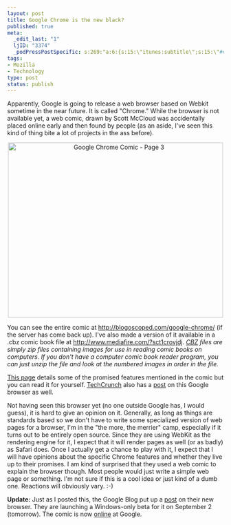 ```yaml
--- 
layout: post
title: Google Chrome is the new black?
published: true
meta: 
  _edit_last: "1"
  ljID: "3374"
  _podPressPostSpecific: s:269:"a:6:{s:15:\"itunes:subtitle\";s:15:\"##PostExcerpt##\";s:14:\"itunes:summary\";s:15:\"##PostExcerpt##\";s:15:\"itunes:keywords\";s:17:\"##WordPressCats##\";s:13:\"itunes:author\";s:10:\"##Global##\";s:15:\"itunes:explicit\";s:2:\"No\";s:12:\"itunes:block\";s:2:\"No\";}";
tags: 
- Mozilla
- Technology
type: post
status: publish
---
```

Apparently, Google is going to release a web browser based on Webkit sometime in the near future. It is called "Chrome." While the browser is not available yet, a web comic, drawn by Scott McCloud was accidentally placed online early and then found by people (as an aside, I've seen this kind of thing bite a lot of projects in the ass before).
<p align="center"><a href="http://www.flickr.com/photos/albill/2818533055/" title="Google Chrome Comic - Page 3 by albill, on Flickr"><img src="http://farm4.static.flickr.com/3207/2818533055_ea60b0f675_o.jpg" width="500" height="406" alt="Google Chrome Comic - Page 3" /></a></p>
You can see the entire comic at <a href="http://blogoscoped.com/google-chrome/">http://blogoscoped.com/google-chrome/</a> (if the server has come back up). I've also made a version of it available in a .cbz comic book file at <a href="http://www.mediafire.com/?sct1crovjdj">http://www.mediafire.com/?sct1crovjdj</a>. <em><a href="http://en.wikipedia.org/wiki/Comic_Book_Archive_file">CBZ</a> files are simply zip files containing images for use in reading comic books on computers. If you don't have a computer comic book reader program, you can just unzip the file and look at the numbered images in order in the file. </em>

<a href="http://blogoscoped.com/archive/2008-09-01-n47.html">This page</a> details some of the promised features mentioned in the comic but you can read it for yourself. <a href="http://www.techcrunch.com">TechCrunch</a> also has a <a href="http://www.techcrunch.com/2008/09/01/no-joke-google-introduces-its-own-browser-with-a-cartoon/">post</a> on this Google browser as well. 

Not having seen this browser yet (no one outside Google has, I would guess), it is hard to give an opinion on it. Generally, as long as things are standards based so we don't have to write some specialized version of web pages for a browser, I'm in the "the more, the merrier" camp, especially if it turns out to be entirely open source. Since they are using WebKit as the rendering engine for it, I expect that it will render pages as well (or as badly) as Safari does. Once I actually get a chance to play with it, I expect that I will have opinions about the specific Chrome features and whether they live up to their promises. I am kind of surprised that they used a web comic to explain the browser though. Most people would just write a simple web page or something. I'm not sure if this is a cool idea or just kind of a dumb one. Reactions will obviously vary. :-)

<strong>Update:</strong> Just as I posted this, the Google Blog put up a <a href="http://googleblog.blogspot.com/2008/09/fresh-take-on-browser.html">post</a> on their new browser. They are launching a Windows-only beta for it on September 2 (tomorrow). The comic is now <a href="http://www.google.com/googlebooks/chrome/">online</a> at Google. 
